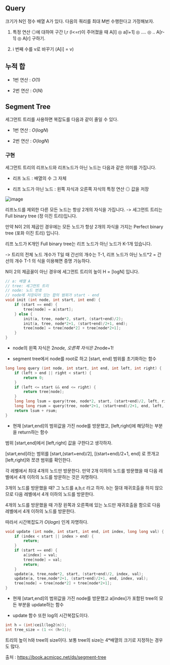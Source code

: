 ## Query
크기가 N인 정수 배열 A가 있다. 다음의 쿼리를 최대 M번 수행한다고 가정해보자.

1. 특정 연산 ◎에 대하여 구간 l,r (l<=r)이 주어졌을 때  A[l] ◎ a[l+1] ◎ .... ◎ .. A[r-1] ◎ A[r] 구하기.

2. i 번째 수를 v로 바꾸기 (A[i] = v)

## 누적 합
- 1번 연산 : ${O(1)}$

- 2번 연산 : ${O(N)}$


## Segment Tree
세그먼트 트리를 사용하면 복잡도를 다음과 같이 줄일 수 있다.
- 1번 연산 : ${O(logN)}$

- 2번 연산 : ${O(logN)}$

### 구현
세그먼트 트리의 리프노드와 리프노드가 아닌 노드는 다음과 같은 의미를 가집니다.

- 리프 노드 : 배열의 수 그 자체

- 리프 노드가 아닌 노드 : 왼쪽 자식과 오른쪽 자식의 특정 연산 ◎ 값을 저장

![image](https://github.com/user-attachments/assets/237d5f55-edad-4f31-ab78-8d2937fcebac)

리프노드를 제외한 다른 모든 노드는 항상 2개의 자식을 가집니다. -> 세그먼트 트리는 Full binary tree (정 이진 트리)입니다.

만약 N이 2의 제곱인 경우에는 모든 노드가 항상 2개의 자식을 가지는 Perfect binary tree (포화 이진 트리) 입니다. 

리프 노드가 K개인 Full binary tree는 리프 노드가 아닌 노드가 K-1개 있습니다.

-> 트리의 전체 노드 개수가 T일 때 간선의 개수는 T-1, 리프 노드가 아닌 노드*2 = 간선의 개수 T-1 의 식을 이용해면 증명 가능하다. 

N이 2의 제곱꼴이 아닌 경우에 세그먼트 트리의 높이 H = [logN] 입니다. 

```c++
// a: 배열 A
// tree: 세그먼트 트리
// node: 노드 번호
// node에 저장되어 있는 합의 범위가 start - end
void init (int node, int start, int end) {
    if (start == end) {
        tree[node] = a[start];
    } else {
        init(a, tree, node*2, start, (start+end)/2);
        init(a, tree, node*2+1, (start+end)/2+1, end);
        tree[node] = tree[node*2] + tree[node*2+1];
    }
}
```
- node의 왼쪽 자식은 2*node, 오른쪽 자식은 2*node+1!
  
- segment tree에서 node를 root로 하고 [start, end] 범위를 초기화하는 함수

```c++
long long query (int node, int start, int end, int left, int right) {
    if (left > end || right < start) {
        return 0;
    }
    if (left <= start && end <= right) {
        return tree[node];
    }
    long long lsum = query(tree, node*2, start, (start+end)/2, left, right);
    long long rsum = query(tree, node*2+1, (start+end)/2+1, end, left, right);
    return lsum + rsum;
}
```
- 현재 [start,end]의 범위값을 가진 node를 방문했고, [left,right]에 해당하는 부분을 return하는 함수
  
범위 [start,end]에서 [left,right] 값을 구한다고 생각하자.

[start,end]라는 범위를 [start,(start+end)/2], [(start+end)/2+1, end] 로 쪼개고 [left,right]와 쪼갠 범위를 확인한다.

각 레벨에서 최대 4개의 노드만 방문한다. 만약 2개 이하의 노드를 방문했을 때 다음 레벨에서 4개 이하의 노드를 방문하는 것은 자명하다.

3개의 노드를 방문했을 때? 그 노드를 a,b,c 라고 하자. b는 절대 재귀호출을 하지 않으므로 다음 레벨에서 4개 이하의 노드를 방문한다.

4개의 노드를 방문했을 때 가장 왼쪽과 오른쪽에 있는 노드만 재귀호출을 함으로 다음 레벨에서 4개 이하의 노드를 방문한다.

따라서 시간복잡도가 ${O(logn)}$ 인게 자명하다.

```c++
void update (int node, int start, int end, int index, long long val) {
    if (index < start || index > end) {
        return;
    }
    if (start == end) {
        a[index] = val;
        tree[node] = val;
        return;
    }
    update(a, tree,node*2, start, (start+end)/2, index, val);
    update(a, tree,node*2+1, (start+end)/2+1, end, index, val);
    tree[node] = tree[node*2] + tree[node*2+1];
}
```
- 현재 [start,end]의 범위값을 가진 node를 방문했고 a[index]가 포함된 tree의 모든 부분을 update하는 함수
  
- update 함수 또한 log의 시간복잡도이다. 

```c++
int h = (int)ceil(log2(n));
int tree_size = (1 << (h+1));
```
트리의 높이 h와 tree의 size이다. 보통 tree의 size는 4*배열의 크기로 지정하는 경우도 많다.

출처 : https://book.acmicpc.net/ds/segment-tree
